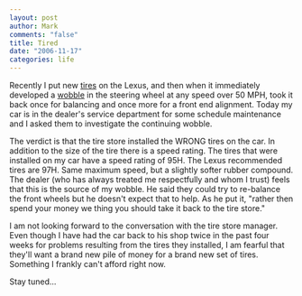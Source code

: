 ```yaml
--- 
layout: post
author: Mark
comments: "false"
title: Tired
date: "2006-11-17"
categories: life
---
```

Recently I put new <a href="http://www.zanshin.net/blogs/001113.html" title="A Free Tire">tires</a> on the Lexus, and then when it immediately developed a <a href="http://www.zanshin.net/blogs/001120.html" title="Wobble">wobble</a> in the steering wheel at any speed over 50 MPH, took it back once for balancing and once more for a front end alignment. Today my car is in the dealer's service department for some schedule maintenance and I asked them to investigate the continuing wobble.

The verdict is that the tire store installed the WRONG tires on the car. In addition to the size of the tire there is a speed rating. The tires that were installed on my car have a speed rating of 95H. The Lexus recommended tires are 97H. Same maximum speed, but a slightly softer rubber compound. The dealer (who has always treated me respectfully and whom I trust) feels that this is the source of my wobble. He said they could try to re-balance the front wheels but he doesn't expect that to help. As he put it, "rather then spend your money we thing you should take it back to the tire store."

I am not looking forward to the conversation with the tire store manager. Even though I have had the car back to his shop twice in the past four weeks for problems resulting from the tires they installed, I am fearful that they'll want a brand new pile of money for a brand new set of tires. Something I frankly can't afford right now.

Stay tuned...
